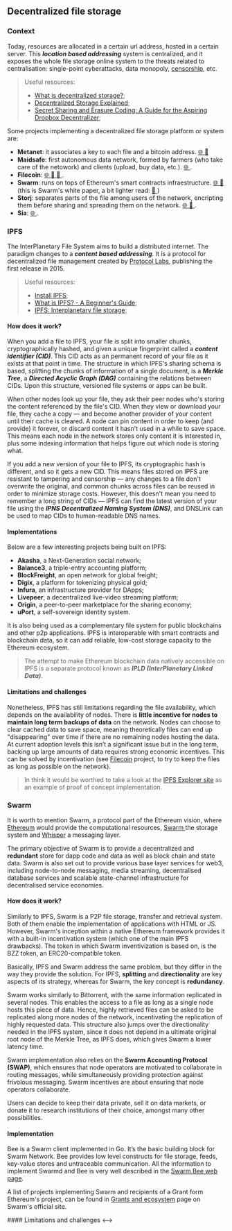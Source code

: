 ## Decentralized file storage
### Context

Today, resources are allocated in a certain url address, hosted in a certain server. This **_location based addressing_** system is centralized, and it exposes the whole file storage online system to the threats related to centralisation: single-point cyberattacks, data monopoly, <a href="https://www.nytimes.com/2020/01/15/world/europe/turkey-wikipedia-access-restored.html" target="_blank"> censorship</a>, etc.

> Useful resources: 
> - <a href="https://www.youtube.com/watch?v=I5M8bXQR9uA" target="_blank"> What is decentralized storage?</a>;
> - <a href="https://www.youtube.com/watch?v=5Vu_jwPjvww" target="_blank">Decentralized Storage Explained</a>;
> - <a href="https://blog.ethereum.org/2014/08/16/secret-sharing-erasure-coding-guide-aspiring-dropbox-decentralizer/" target="_blank">Secret Sharing and Erasure Coding: A Guide for the Aspiring Dropbox Decentralizer</a>;

Some projects implementing a decentralized file storage platform or system are:
- **Metanet**: it associates a key to each file and a bitcoin address. <a href="https://nchain.com/" target="_blank"> 🌐 </a> <a href="https://nchain.com/app/uploads/2019/06/The-Metanet-Technical-Summary-v1.0.pdf" target="_blank"> 📃 </a>
- **Maidsafe**: first autonomous data network, formed by farmers (who take care of the netowork) and clients (upload, buy data, etc.). <a href="https://maidsafe.net/" target="_blank"> 🌐 </a>.
- **Filecoin**: <a href="https://filecoin.io/" target="_blank"> 🌐 </a> <a href="https://youtu.be/JgKdBRIyIps" target="_blank"> 📼 </a> <a href="https://docs.filecoin.io/about-filecoin/how-filecoin-works/#the-network" target="_blank"> 📃 </a>.
- **Swarm**: runs on tops of Ethereum's smart contracts infraestructure. <a href="https://www.ethswarm.org/" target="_blank"> 🌐 </a> <a href="https://www.ethswarm.org/The-Book-of-Swarm.pdf" target="_blank"> 📃 </a> (this is Swarm's white paper, a bit lighter read: <a href="https://docs.ethswarm.org/swarm-whitepaper.pdf" target="_blank"> 📃 </a> )
- **Storj**: separates parts of the file among users of the network, encripting them before sharing and spreading them on the network. <a href="https://www.storj.io/" target="_blank"> 🌐 </a> <a href="https://youtu.be/JgKdBRIyIps" target="_blank"> 📼 </a>.
- **Sia**: <a href="" target="_blank"> 🌐 </a>.
### IPFS
The InterPlanetary File System aims to build a distributed internet. The paradigm changes to a **_content based addressing_**. It is a protocol for decentralized file management created by <a href="https://protocol.ai/" target="_blank">Protocol Labs</a>, publishing the first release in 2015. 
> Useful resources: 
> - <a href="https://ipfs.io/" target="_blank">Install IPFS</a>;
> - <a href="https://hackernoon.com/a-beginners-guide-to-ipfs-20673fedd3f" target="_blank">What is IPFS? - A Beginner's Guide</a>;
> - <a href="https://www.youtube.com/watch?v=5Uj6uR3fp-U&t=112s" target="_blank">IPFS: Interplanetary file storage</a>;
#### How does it work?
When you add a file to IPFS, your file is split into smaller chunks, cryptographically hashed, and given a unique fingerprint called a **_content identifier (CID)_**. This CID acts as an permanent record of your file as it exists at that point in time. The structure in which IPFS's sharing schema is based, splitting the chunks of information of a single document, is a _**Merkle Tree**_, a _**Directed Acyclic Graph (DAG)**_ containing the relations between CIDs. Upon this structure, versioned file systems or apps can be built.

When other nodes look up your file, they ask their peer nodes who's storing the content referenced by the file's CID. When they view or download your file, they cache a copy — and become another provider of your content until their cache is cleared. A node can pin content in order to keep (and provide) it forever, or discard content it hasn't used in a while to save space. This means each node in the network stores only content it is interested in, plus some indexing information that helps figure out which node is storing what.

If you add a new version of your file to IPFS, its cryptographic hash is different, and so it gets a new CID. This means files stored on IPFS are resistant to tampering and censorship — any changes to a file don't overwrite the original, and common chunks across files can be reused in order to minimize storage costs. However, this doesn't mean you need to remember a long string of CIDs — IPFS can find the latest version of your file using the **_IPNS_** **_Decentralized Naming System (DNS)_**, and DNSLink can be used to map CIDs to human-readable DNS names.


#### Implementations
Below are a few interesting projects being built on IPFS:
- **Akasha**, a Next-Generation social network;
- **Balance3**, a triple-entry accounting platform;
- **BlockFreight**, an open network for global freight;
- **Digix**, a platform for tokenizing physical gold;
- **Infura**, an infrastructure provider for DApps;
- **Livepeer**, a decentralized live-video streaming platform;
- **Origin**, a peer-to-peer marketplace for the sharing economy;
- **uPort**, a self-sovereign identity system.

It is also being used as a complementary file system for public blockchains and other p2p applications. IPFS is interoperable with smart contracts and blockchain data, so it can add reliable, low-cost storage capacity to the Ethereum ecosystem.

>The attempt to make Ethereum blockchain data natively accessible on IPFS is a separate protocol known as **_IPLD (InterPlanetary Linked Data)_**.

#### Limitations and challenges
Nonetheless, IPFS has still limitations regarding the file availability, which depends on the availability of nodes. There is **little incentive for nodes to maintain long term backups of data** on the network. Nodes can choose to clear cached data to save space, meaning theoretically files can end up "disappearing" over time if there are no remaining nodes hosting the data. At current adoption levels this isn’t a significant issue but in the long term, backing up large amounts of data requires strong economic incentives. This can be solved by incentivation (see <a href="https://filecoin.io/" target="_blank">Filecoin</a> project, to try to keep the files as long as possible on the network).

> In think it would be worthed to take a look at the <a href="https://explore.ipld.io/#/">IPFS Explorer site</a> as an example of proof of concept implementation.

### Swarm
It is worth to mention Swarm, a protocol part of the Ethereum vision, where <a href="" target="_blank">Ethereum</a> would provide the computational resources, <a href="" target="_blank"> Swarm </a> the storage system and <a href="" target="_blank"> Whisper</a> a messaging layer.

The primary objective of Swarm is to provide a decentralized and **redundant** store for dapp code and data as well as block chain and state data. Swarm is also set out to provide various base layer services for web3, including node-to-node messaging, media streaming, decentralised database services and scalable state-channel infrastructure for decentralised service economies.

#### How does it work?
Similarly to IPFS, Swarm is a P2P file storage, transfer and retrieval system. Both of them enable the implementation of applications with HTML or JS. However, Swarm's inception within a native Ethereum framework provides it with a built-in incentivation system (which one of the main IPFS drawbacks). The token in which Swarm inventivization is based on, is the BZZ token, an ERC20-compatible token.

Basically, IPFS and Swarm address the same problem, but they differ in the way they provide the solution. For IPFS, **splitting** and **directionality** are key aspects of its strategy, whereas for Swarm, the key concept is **redundancy**. 

Swarm works similarly to Bittorrent, with the same information replicated in several nodes. This enables the access to a file as long as a single node hosts this piece of data. Hence, highly retrieved files can be asked to be replicated along more nodes of the network, incentivating the replication of highly requested data. This structure also jumps over the directionality needed in the IPFS system, since it does not depend in a ultimate original root node of the Merkle Tree, as IPFS does, which gives Swarm a lower latency time.

Swarm implementation also relies on the **Swarm Accounting Protocol (SWAP)**, which ensures that node operators are motivated to collaborate in routing messages, while simultaneously providing protection against frivolous messaging. Swarm incentives are about ensuring that node operators collaborate.

Users can decide to keep their data private, sell it on data markets, or donate it to research institutions of their choice, amongst many other possibilities.
#### Implementation

Bee is a Swarm client implemented in Go. It’s the basic building block for Swarm Network. Bee provides low level constructs for file storage, feeds, key-value stores and untraceable communication. All the information to implement Swarmd and Bee is very well described in the <a href="https://docs.ethswarm.org/docs/" target="_blank">Swarm Bee web page</a>.


A list of projects implementing Swarm and recipients of a Grant form Ethereum's project, can be found in <a href="https://www.ethswarm.org/ecosystem.html" target="_blank">Grants and ecosystem</a> page on Swarm's official site.
<!--> #### Limitations and challenges <-->